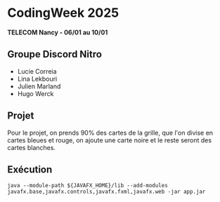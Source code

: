 # CodingWeek 2025
**TELECOM Nancy - 06/01 au 10/01**

## Groupe **Discord Nitro** 
- Lucie Correia
- Lina Lekbouri
- Julien Marland
- Hugo Werck

## Projet
Pour le projet, on prends 90% des cartes de la grille, que l'on divise en cartes bleues et rouge, on ajoute une carte noire et le reste seront des cartes blanches.

 
## Exécution
```java --module-path ${JAVAFX_HOME}/lib --add-modules javafx.base,javafx.controls,javafx.fxml,javafx.web -jar app.jar```  
